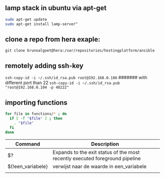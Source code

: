 ## lamp stack in ubuntu via apt-get
```bash
sudo apt-get update
sudo apt-get install lamp-server^
```
## clone a repo from hera exaple:
`git clone brunoalgoet@hera:/var/repositories/hostingplatform/ansible`
## remotely adding ssh-key 
`ssh-copy-id -i ~/.ssh/id_rsa.pub root@192.168.0.186`
####### with different port than 22
`ssh-copy-id -i ~/.ssh/id_rsa.pub "root@192.168.0.104 -p 48222"`
## importing functions
```bash
for file in functions/* ; do
  if [ -f "$file" ] ; then
    . "$file"
  fi
done
```
| Command | Description |
| ------- | ------ |
| $? |  Expands to the exit status of the most recently executed foreground pipeline |
| ${!een_variabele} | verwijst naar de waarde in een_variabele|
|  | |

